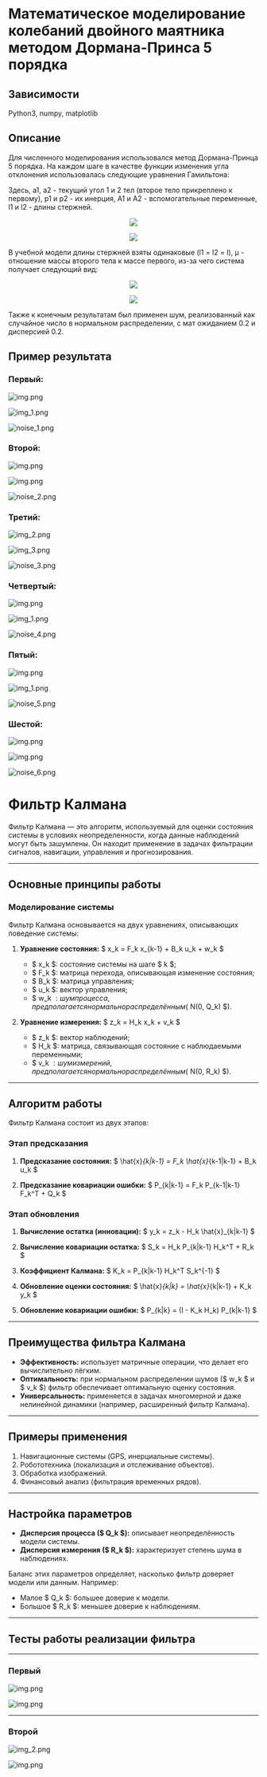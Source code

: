 # Математическое моделирование колебаний двойного маятника методом Дормана-Принса 5 порядка

## Зависимости
Python3, numpy, matplotlib

## Описание
Для численного моделирования использовался метод Дормана-Принца 5 порядка.
На каждом шаге в качестве функции изменения угла отклонения использовалась следующие уравнения Гамильтона:

Здесь, a1, a2 - текущий угол 1 и 2 тел (второе тело прикреплено к первому), p1 и p2 - их инерция, A1 и А2 - вспомогательные переменные, l1 и l2 - длины стержней.

<p align="center">
    <img src="extra/img.png">

<p align="center">
    <img src="extra/img_1.png">

В учебной модели длины стержней взяты одинаковые (l1 = l2 = l), &mu; - отношение массы второго тела к массе первого, из-за чего система получает следующий вид:

<p align="center">
    <img src="extra/img_2.png">
    
<p align="center">
    <img src="extra/img_3.png">

Также к конечным результатам был применен шум, реализованный как случайное число в нормальном распределении, с мат ожиданием 0.2 и дисперсией 0.2.

## Пример результата

### Первый:

![img.png](extra/1.png)

![img_1.png](extra/2.png)

![noise_1.png](extra/noise_1.png)

### Второй:

![img.png](extra/9.png)

![img.png](extra/10.png)

![noise_2.png](extra/noise_2.png)


### Третий:

![img_2.png](extra/3.png)

![img_3.png](extra/4.png)

![noise_3.png](extra/noise_3.png)


### Четвертый:

![img.png](extra/5.png)

![img_1.png](extra/6.png)

![noise_4.png](extra/noise_4.png)


### Пятый:

![img.png](extra/7.png)

![img_1.png](extra/8.png)

![noise_5.png](extra/noise_5.png)


### Шестой:

![img.png](extra/11.png)

![img.png](extra/12.png)

![noise_6.png](extra/noise_6.png)


# Фильтр Калмана

Фильтр Калмана — это алгоритм, используемый для оценки состояния системы в условиях неопределенности, когда данные наблюдений могут быть зашумлены. Он находит применение в задачах фильтрации сигналов, навигации, управления и прогнозирования.

---

## Основные принципы работы

### Моделирование системы

Фильтр Калмана основывается на двух уравнениях, описывающих поведение системы:

1. **Уравнение состояния:**
   $
   x_k = F_k x_{k-1} + B_k u_k + w_k
   $
   - $ x_k $: состояние системы на шаге $ k $;
   - $ F_k $: матрица перехода, описывающая изменение состояния;
   - $ B_k $: матрица управления;
   - $ u_k $: вектор управления;
   - $ w_k $: шум процесса, предполагается нормально распределённым ($ N(0, Q_k) $).

2. **Уравнение измерения:**
   $
   z_k = H_k x_k + v_k
   $
   - $ z_k $: вектор наблюдений;
   - $ H_k $: матрица, связывающая состояние с наблюдаемыми переменными;
   - $ v_k $: шум измерений, предполагается нормально распределённым ($ N(0, R_k) $).

---

## Алгоритм работы

Фильтр Калмана состоит из двух этапов:

### Этап предсказания
1. **Предсказание состояния:**
   $
   \hat{x}_{k|k-1} = F_k \hat{x}_{k-1|k-1} + B_k u_k
   $

2. **Предсказание ковариации ошибки:**
   $
   P_{k|k-1} = F_k P_{k-1|k-1} F_k^T + Q_k
   $

### Этап обновления
1. **Вычисление остатка (инновации):**
   $
   y_k = z_k - H_k \hat{x}_{k|k-1}
   $

2. **Вычисление ковариации остатка:**
   $
   S_k = H_k P_{k|k-1} H_k^T + R_k
   $

3. **Коэффициент Калмана:**
   $
   K_k = P_{k|k-1} H_k^T S_k^{-1}
   $

4. **Обновление оценки состояния:**
   $
   \hat{x}_{k|k} = \hat{x}_{k|k-1} + K_k y_k
   $

5. **Обновление ковариации ошибки:**
   $
   P_{k|k} = (I - K_k H_k) P_{k|k-1}
   $

---

## Преимущества фильтра Калмана

- **Эффективность:** использует матричные операции, что делает его вычислительно лёгким.
- **Оптимальность:** при нормальном распределении шумов ($ w_k $ и $ v_k $) фильтр обеспечивает оптимальную оценку состояния.
- **Универсальность:** применяется в задачах многомерной и даже нелинейной динамики (например, расширенный фильтр Калмана).

---

## Примеры применения

1. Навигационные системы (GPS, инерциальные системы).
2. Робототехника (локализация и отслеживание объектов).
3. Обработка изображений.
4. Финансовый анализ (фильтрация временных рядов).

---

## Настройка параметров

- **Дисперсия процесса ($ Q_k $):** описывает неопределённость модели системы.
- **Дисперсия измерения ($ R_k $):** характеризует степень шума в наблюдениях.

Баланс этих параметров определяет, насколько фильтр доверяет модели или данным. Например:
- Малое $ Q_k $: большее доверие к модели.
- Большое $ R_k $: меньшее доверие к наблюдениям.

---

## Тесты работы реализации фильтра

---

### Первый 

![img.png](extra/11.png)

![img.png](extra/kalman1.png)

---

### Второй

![img_2.png](extra/3.png)

![img.png](extra/kalman2.png)
